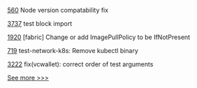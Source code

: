 
[560](https://github.com/hyperledger/fabric-sdk-node/pull/560) Node version compatability fix

[3737](https://github.com/hyperledger/besu/pull/3737) test block import

[1920](https://github.com/hyperledger/bevel/pull/1920) [fabric] Change or add ImagePullPolicy to be IfNotPresent

[719](https://github.com/hyperledger/fabric-samples/pull/719) test-network-k8s: Remove kubectl binary

[3222](https://github.com/hyperledger/aries-framework-go/pull/3222) fix(vcwallet): correct order of test arguments


[See more >>>](https://start-here.hyperledger.org/pull-requests)
